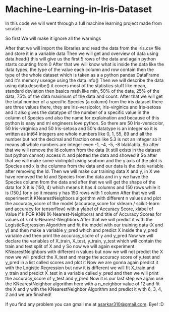 # Machine-Learning-in-Iris-Dataset

In this code we will went through a full machine learning project made from scratch

So first We will make it ignore all the warnings

After that we will import the libraries and read the data from the iris.csv file and store it in a variable data
Then we will get and overview of data using data.head() this will give us the first 5 rows of the data and again python starts counting from 0
After that we will know what is inside the data like the data types, the type of the value each column and row contain then the type of the whole dataset which is taken as a a python pandas DataFrame and it's memory useage using the data.info()
Then we will describe the data using data.describe() it covers most of the statistics stuff like mean, standard deviation then basics math like min, 50% of the data, 25% of the data, 75% of the data maximum of the data and count.
After that we will get the total number of a specific Species (a column) from the iris dataset there are three values there, they are Iris-versicolor, Iris-virginica and Iris-setosa and it also gives the datatype of the number of a specific value in the column of Species and also the name for explaination and because of this python is easy and ml engineers love python. So there are 50 Iris-versicolor, 50 Iris-virginica and 50 Iris-setosa and 50's datatype is an integer so it is written as int64 integers are whole numbers like 0, 1, 55, 89 and all the number but not the decimal and fraction ones like 5.3 is not an integer so it means all whole numbers are integer even -1, -4, -5, -8 blablabla.
So after that we will remove the Id column from the data (it still exists in the dataset but python cannot) access it. and plotted the data and showed it
So after that we will make some violinplot using seabron and the y axis of the plot is Species and x is the columns from the data and our data is the data variable after removing the Id.
Then we will make our training data X and y, in X we have removed the Id and Species from the data and in y we have the Species column from the data and after that we will get the shape of the data for X it is (150, 4) which means it has 4 columns and 150 rows while it is (150,) for y so it means y has 150 rows with 1 column
After that we will experiment it KNearestNeighbors algorithm with different n values and plot the accuracy_score of the model (accuracy_score for sklearn / scikit-learn and accuracy for tensorflow) with a ylabel of Accuracy Score, xlabel of Value if k FOR KNN (K-Nearest-Neighbors) and title of Accuracy Scores for values of k of k-Nearest-Neighbors
After that we will predict it with the LogisticRegression Algorithm and fit the model with our training data (X and y) and then make a variable y_pred which and predict X inside the y_pred variable and then print the accuracy_score of y and y_pred
Now we will declare the variables of X_train, X_test, y_train, y_test which will contain the train and test split of X and y
So now we will again experiment KNearestNeighbors with different n values but now we will not predict the X now we will predict the X_test and merge the accuracy score of y_test and y_pred in a list called scores and plot it
Now we are gonna again predict it with the Logistic Regression but now it is different we will fit X_train and y_train and predict X_test in a variable called y_pred  and then we will print the accuracy_score of y_test and y_pred
Now it is our last step we again use the KNearestNeighbor algorithm here with a n_neighbor value of 12 and fit the X and y with the KNearestNeighbor Algorithm and predict it with 6, 3, 4, 2 and we are finished!

If you find any problem you can gmail me at asarkar310@gmail.com. Bye! :D
